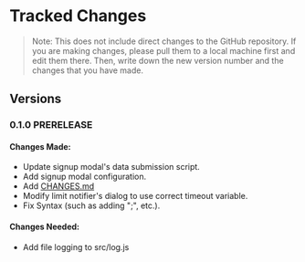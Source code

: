 # Tracked Changes
> Note: This does not include direct changes to the GitHub repository. If you are making changes, please pull them to a local machine first and edit them there. Then, write down the new version number and the changes that you have made.

## Versions

### 0.1.0 PRERELEASE
#### Changes Made:
- Update signup modal's data submission script.
- Add signup modal configuration.
- Add [CHANGES.md](./CHANGES.md)
- Modify limit notifier's dialog to use correct timeout variable.
- Fix Syntax (such as adding ";", etc.).
#### Changes Needed:
- Add file logging to src/log.js
